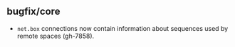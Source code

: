 ## bugfix/core

* `net.box` connections now contain information about sequences used by
  remote spaces (gh-7858).
